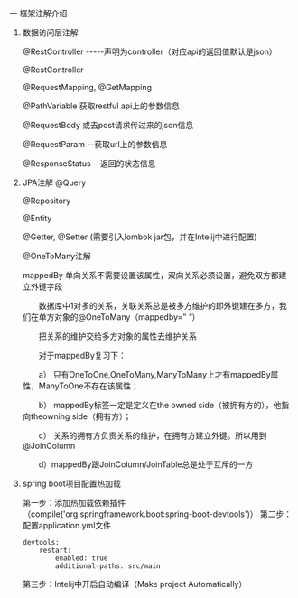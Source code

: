 一 框架注解介绍

1. 数据访问层注解

    @RestController         -----声明为controller（对应api的返回值默认是json）

    @RestController

    @RequestMapping, @GetMapping

    @PathVariable       获取restful api上的参数信息

    @RequestBody         或去post请求传过来的json信息

    @RequestParam        --获取url上的参数信息

    @ResponseStatus      --返回的状态信息

2. JPA注解
    @Query

    @Repository

    @Entity

    @Getter, @Setter (需要引入lombok jar包，并在Intelij中进行配置)



    @OneToMany注解

    mappedBy 单向关系不需要设置该属性，双向关系必须设置，避免双方都建立外键字段

    　　数据库中1对多的关系，关联关系总是被多方维护的即外键建在多方，我们在单方对象的@OneToMany（mappedby=” “）

    　　把关系的维护交给多方对象的属性去维护关系

    　　对于mappedBy复习下：

    　　a） 只有OneToOne,OneToMany,ManyToMany上才有mappedBy属性，ManyToOne不存在该属性；

    　　b） mappedBy标签一定是定义在the owned side（被拥有方的），他指向theowning side（拥有方）；

    　　c） 关系的拥有方负责关系的维护，在拥有方建立外键。所以用到@JoinColumn

    　　d）mappedBy跟JoinColumn/JoinTable总是处于互斥的一方

3. spring boot项目配置热加载

    第一步：添加热加载依赖插件（compile('org.springframework.boot:spring-boot-devtools')）
    第二步：配置application.yml文件
    ```
    devtools:
        restart:
            enabled: true
            additional-paths: src/main
    ```
    第三步：Intelij中开启自动编译（Make project Automatically）
